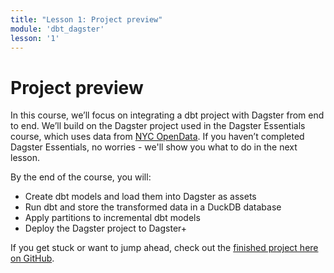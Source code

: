 ```yaml
---
title: "Lesson 1: Project preview"
module: 'dbt_dagster'
lesson: '1'
---
```


# Project preview

In this course, we’ll focus on integrating a dbt project with Dagster from end to end. We’ll build on the Dagster project used in the Dagster Essentials course, which uses data from [NYC OpenData](https://opendata.cityofnewyork.us/). If you haven’t completed Dagster Essentials, no worries - we'll show you what to do in the next lesson.

By the end of the course, you will:

- Create dbt models and load them into Dagster as assets
- Run dbt and store the transformed data in a DuckDB database
- Apply partitions to incremental dbt models
- Deploy the Dagster project to Dagster+

If you get stuck or want to jump ahead, check out the [finished project here on GitHub](https://github.com/dagster-io/project-dagster-university/tree/main/dagster_university/dagster_and_dbt).